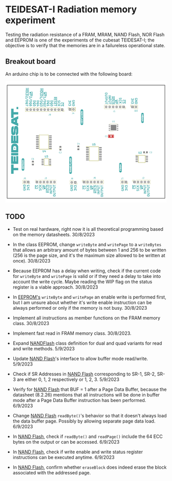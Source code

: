 # TEIDESAT-I Radiation memory experiment

Testing the radiation resistance of a FRAM, MRAM, NAND Flash, NOR Flash and EEPROM is one of the experiments of the cubesat TEIDESAT-I; the objective is to verify that the memories are in a failureless operational state.

## Breakout board

An arduino chip is to be connected with the following board:

![docs/breaktout_board.png](docs/breakout_board.png)

## TODO

 - Test on real hardware, right now it is all theoretical programming based on the memory datasheets. 30/8/2023

 - In the class EEPROM, change <code>writeByte</code> and <code>writePage</code> to a <code>writeBytes</code> that allows an arbitrary amount of bytes between 1 and 256 to be written (256 is the page size, and it's the maximum size allowed to be written at once). 30/8/2023

 - Because EEPROM has a delay when writing, check if the current code for <code>writeByte</code> and <code>writePage</code> is valid or if they need a delay to take into account the write cycle. Maybe reading the WIP flag on the status register is a viable approach. 30/8/2023

 - In [EEPROM's](lib/Memory/memory_eeprom.cpp) <code>writeByte</code> and <code>writePage</code> an enable write is performed first, but I am unsure about whether it's write enable instruction can be always performed or only if the memory is not busy. 30/8/2023

 - Implement all instructions as member functions on the FRAM memory class. 30/8/2023
 
 - Implement fast read in FRAM memory class. 30/8/2023.
 
 - Expand [NANDFlash](lib/Memory/memory_nand_flash.h) class definition for dual and quad variants for read and  write methods. 5/9/2023
 
 - Update [NAND Flash](lib/Memory/memory_nand_flash.h)'s interface to allow buffer mode read/write. 5/9/2023
 
 - Check if SR Addresses in [NAND Flash](lib/Memory/memory_nand_flash.h) corresponding to SR-1, SR-2, SR-3 are  either 0, 1, 2 respectively or 1, 2, 3. 5/9/2023
 
 - Verify for [NAND Flash](lib/Memory/memory_nand_flash.h) that BUF = 1 after a Page Data Buffer, because
the datasheet (8.2.26) mentions that all instructions will be done in buffer mode after a Page Data Buffer instruction has been performed. 6/9/2023

 - Change [NAND Flash](lib/Memory/memory_nand_flash.h) <code>readByte()</code>'s behavior so that it doesn't always load the data buffer page. Possibly by allowing separate page data load. 6/9/2023
 
 - In [NAND Flash](lib/Memory/memory_nand_flash.h), check if <code>readByte()</code> and <code>readPage()</code> include the 64 ECC bytes on the output or can be accessed. 6/9/2023
 
 - In [NAND Flash](lib/Memory/memory_nand_flash.h), check if write enable and write status register instructions can be executed anytime. 6/9/2023

 - In [NAND Flash](lib/Memory/memory_nand_flash.h), confirm whether <code>eraseBlock</code> does indeed erase the block associated with the addressed page.
